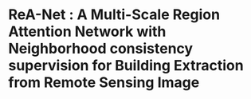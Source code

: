# ReA-Net : A Multi-Scale Region Attention Network with Neighborhood consistency supervision for Building Extraction from Remote Sensing Image
